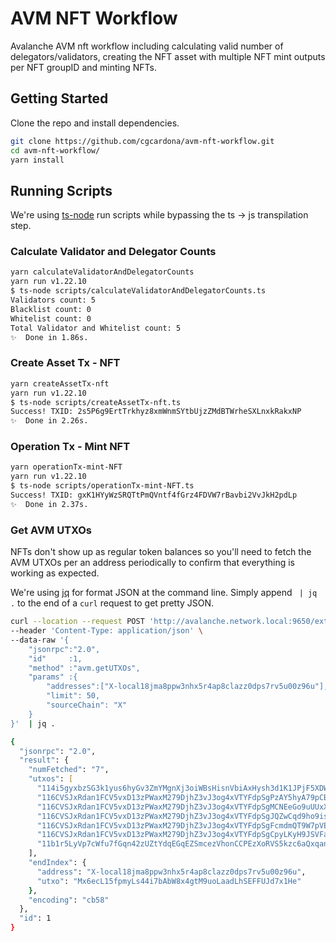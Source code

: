 # AVM NFT Workflow

Avalanche AVM nft workflow including calculating valid number of delegators/validators, creating the NFT asset with multiple NFT mint outputs per NFT groupID and minting NFTs.

## Getting Started

Clone the repo and install dependencies.

```zsh
git clone https://github.com/cgcardona/avm-nft-workflow.git
cd avm-nft-workflow/
yarn install
```

## Running Scripts

We're using [ts-node](https://github.com/TypeStrong/ts-node) run scripts while bypassing the ts -> js transpilation step.

### Calculate Validator and Delegator Counts

```zsh
yarn calculateValidatorAndDelegatorCounts
yarn run v1.22.10
$ ts-node scripts/calculateValidatorAndDelegatorCounts.ts
Validators count: 5
Blacklist count: 0
Whitelist count: 0
Total Validator and Whitelist count: 5
✨  Done in 1.86s.
```

### Create Asset Tx - NFT

```zsh
yarn createAssetTx-nft
yarn run v1.22.10
$ ts-node scripts/createAssetTx-nft.ts
Success! TXID: 2s5P6g9ErtTrkhyz8xmWnmSYtbUjzZMdBTWrheSXLnxkRakxNP
✨  Done in 2.26s.
```

### Operation Tx - Mint NFT

```zsh
yarn operationTx-mint-NFT
yarn run v1.22.10
$ ts-node scripts/operationTx-mint-NFT.ts
Success! TXID: gxK1HYyWzSRQTtPmQVntf4fGrz4FDVW7rBavbi2VvJkH2pdLp
✨  Done in 2.37s.
```

### Get AVM UTXOs

NFTs don't show up as regular token balances so you'll need to fetch the AVM UTXOs per an address periodically to confirm that everything is working as expected.

We're using [jq](https://stedolan.github.io/jq) for format JSON at the command line. Simply append ` | jq .` to the end of a `curl` request to get pretty JSON.

```zsh
curl --location --request POST 'http://avalanche.network.local:9650/ext/bc/X' \
--header 'Content-Type: application/json' \
--data-raw '{
    "jsonrpc":"2.0",
    "id"     :1,
    "method" :"avm.getUTXOs",
    "params" :{
        "addresses":["X-local18jma8ppw3nhx5r4ap8clazz0dps7rv5u00z96u"],
        "limit": 50,
        "sourceChain": "X"
    }
}'  | jq .

{
  "jsonrpc": "2.0",
  "result": {
    "numFetched": "7",
    "utxos": [
      "114i5gyxbzSG3k1yus6hyGv3ZmYMgnXj3oiWBsHisnVbiAxHysh3d1K1JPjF5XDWckCVNCUq9fTdabSuTQ2Pkg2fdRHCNNRwUefpkj1dQotM2va2f2xFQA6AqufsoruauXvvxTQKw8repp8LTVP4RXRXtPyqucEnCeLvNfRCMWfEoMwBsECGW8HDr22YetRB4ujqNKqhUznH4N6yahxSqaaTZFqrvCSENi2trz2C45aa4JuuPnTdEsz63c1yi5CrV91VmgRuvvLKkAePsJ5vPwb2Fj5ZYDdiGfg2PhoqYgSD7uWSCU1goqU1Qusak2gff8jvCKgXKKUN4RHqc3UH1ELNUCN3S4GSW3CnF9hwaBBwcLGjfJZ2bUMsDViqJKRvkJxB785yd",
      "116CVSJxRdan1FCV5vxD13zPWaxM279DjhZ3vJ3og4xVTYFdpSgPzAY5hyA79pCBQv35PyoiKSEhnxgHAStkMzPX7eig36fAnRt4cSTfTQ11KKkf32ES43d1YSuUu9hKcFqUbUFQ4VEFVhmqxwqR5wrg8qsPL2wxU",
      "116CVSJxRdan1FCV5vxD13zPWaxM279DjhZ3vJ3og4xVTYFdpSgMCNEeGo9uUUxXgw79CR2PfYFbh6yn5Wh7ir8VYHxRxxrd37t7JNHUyqP5ZQYzCWsZX5EKFhpAHvemMbdpz6dFQHKLXMwhi8NSwbRgqsipqJYpf",
      "116CVSJxRdan1FCV5vxD13zPWaxM279DjhZ3vJ3og4xVTYFdpSgJQZwCqd9ho9isxxBCzrF51eGVbFHGzaVV5hsTxwCBtq45Hot9zJ7JWGm9oVMKN1Wgz6qcxxiqghcD6wSBNj16k5QRZ27ZTJuUoEzhYuaJEoBZS",
      "116CVSJxRdan1FCV5vxD13zPWaxM279DjhZ3vJ3og4xVTYFdpSgFcmdmQT9W7pVEEyFGoHTkMkHPVPamueHrSZcSPaRwphFXYVtCgDw82i9E3a9eXW9pT8SvgDdX5UZerHEXmMNx5sVWagHRCVSWetZiFwRoULh8q",
      "116CVSJxRdan1FCV5vxD13zPWaxM279DjhZ3vJ3og4xVTYFdpSgCpyLKyH9JSVFaWzKLbigRhrJHPXtGpi6DoRMQpDfhkZSyoBtFN9kwZ9XJHewygznwvA4EPUYCUFX6bd2t9ykoRfabcLTGwfyYWY8ixyHJ3tRaM",
      "11b1r5LyVp7cWfu7fGqn42zUZtYdqEGqEZSmcezVhonCCPEzXoRVS5kzc6aQxqan1fXzVXdooN3bWtzbfaxC68wXdDgGof1MUZJ3zU4yCXuxQJ58xUqtTydZXRuvzHUD2ZKfrKiEHh5c8V7zoF7SBnw5BaC8M64oP2ytL3"
    ],
    "endIndex": {
      "address": "X-local18jma8ppw3nhx5r4ap8clazz0dps7rv5u00z96u",
      "utxo": "Mx6ecL15fpmyLs44i7bAbW8x4gtM9uoLaadLhSEFFUJd7x1He"
    },
    "encoding": "cb58"
  },
  "id": 1
}
```
